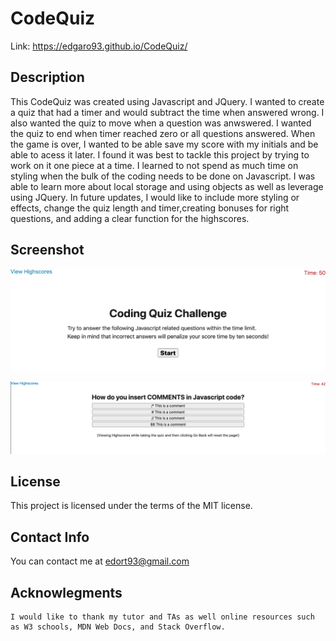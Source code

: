 # CodeQuiz
Link: https://edgaro93.github.io/CodeQuiz/

## Description

This CodeQuiz was created using Javascript and JQuery. I wanted to create a quiz that had a timer and would subtract the time when answered wrong. I also wanted the quiz to move when a question was anwswered. I wanted the quiz to end when timer reached zero or all questions answered. When the game is over, I wanted to be able save my score with my initials and be able to acess it later. I found it was best to tackle this project by trying to work on it one piece at a time. I learned to not spend as much time on styling when the bulk of the coding needs to be done on Javascript. I was able to learn more about local storage and using objects as well as leverage using JQuery. In future updates, I would like to include more styling or effects, change the quiz length and timer,creating bonuses for right questions, and adding a clear function for the highscores.


## Screenshot
![plot](Assets/images/edgaro93.github.io_CodeQuiz_.png)

![plot](Assets/images/pic.png)

## License
This project is licensed under the terms of the MIT license.

## Contact Info
You can contact me at edort93@gmail.com

## Acknowlegments
~~~
I would like to thank my tutor and TAs as well online resources such as W3 schools, MDN Web Docs, and Stack Overflow.
~~~
